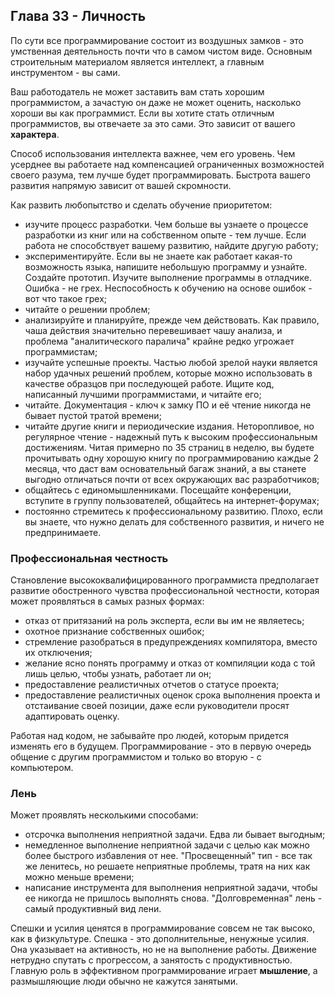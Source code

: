 ## Глава 33 - Личность
По сути все программирование состоит из воздушных замков - это умственная деятельность почти что в самом чистом виде.
Основным строительным материалом является интеллект, а главным инструментом - вы сами.

Ваш работодатель не может заставить вам стать хорошим программистом, а зачастую он даже не может оценить, насколько хороши вы как программист. Если вы хотите стать отличным программистов, вы отвечаете за это сами. Это зависит от вашего **характера**.

Способ использования интеллекта важнее, чем его уровень. Чем усерднее вы работаете над компенсацией ограниченных возможностей своего разума, тем лучше будет программировать. Быстрота вашего развития напрямую зависит от вашей скромности.

Как развить любопытство и сделать обучение приоритетом:
- изучите процесс разработки. Чем больше вы узнаете о процессе разработки из книг или на собственном опыте - тем лучше. Если работа не способствует вашему развитию, найдите другую работу;
- экспериментируйте. Если вы не знаете как работает какая-то возможность языка, напишите небольшую программу и узнайте. Создайте прототип. Изучите выполнение программы в отладчике. Ошибка - не грех. Неспособность к обучению на основе ошибок - вот что такое грех;
- читайте о решении проблем;
- анализируйте и планируйте, прежде чем действовать. Как правило, чаша действия значительно перевешивает чашу анализа, и проблема "аналитического паралича" крайне редко угрожает программистам;
- изучайте успешные проекты. Частью любой зрелой науки является набор удачных решений проблем, которые можно использовать в качестве образцов при последующей работе. Ищите код, написанный лучшими программистами, и читайте его;
- читайте. Документация - ключ к замку ПО и её чтение никогда не бывает пустой тратой времени;
- читайте другие книги и периодические издания. Неторопливое, но регулярное чтение - надежный путь к высоким профессиональным достижениям. Читая примерно по 35 страниц в неделю, вы будете прочитывать одну хорошую книгу по программированию каждые 2 месяца, что даст вам основательный багаж знаний, а вы станете выгодно отличаться почти от всех окружающих вас разработчиков;
- общайтесь с единомышленниками. Посещайте конференции, вступите в группу пользователей, общайтесь на интернет-форумах;
- постоянно стремитесь к профессиональному развитию. Плохо, если вы знаете, что нужно делать для собственного развития, и ничего не предпринимаете.

### Профессиональная честность
Становление высококвалифицированного программиста предполагает развитие обостренного чувства профессиональной честности, которая может проявляться в самых разных формах:
- отказ от притязаний на роль эксперта, если вы им не являетесь;
- охотное признание собственных ошибок;
- стремление разобраться в предупреждениях компилятора, вместо их отключения;
- желание ясно понять программу и отказ от компиляции кода с той лишь целью, чтобы узнать, работает ли он;
- предоставление реалистичных отчетов о статусе проекта;
- предоставление реалистичных оценок срока выполнения проекта и отстаивание своей позиции, даже если руководители просят адаптировать оценку.

Работая над кодом, не забывайте про людей, которым придется изменять его в будущем. Программирование - это в первую очередь общение с другим программистом и только во вторую - с компьютером.

### Лень
Может проявлять несколькими способами:
- отсрочка выполнения неприятной задачи. Едва ли бывает выгодным;
- немедленное выполнение неприятной задачи с целью как можно более быстрого избавления от нее. "Просвещенный" тип - все так же ленитесь, но решаете неприятные проблемы, тратя на них как можно меньше времени;
- написание инструмента для выполнения неприятной задачи, чтобы ее никогда не пришлось выполнять снова. "Долговременная" лень - самый продуктивный вид лени.

Спешки и усилия ценятся в программирование совсем не так высоко, как в физкультуре. Спешка - это дополнительные, ненужные усилия. Она указывает на активность, но не на выполнение работы. Движение нетрудно спутать с прогрессом, а занятость с продуктивностью. Главную роль в эффективном программирование играет **мышление**, а размышляющие люди обычно не кажутся занятыми.
